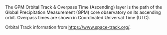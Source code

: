 The GPM Orbital Track & Overpass Time (Ascending) layer is the path of the Global Precipitation Measurement (GPM) core observatory on its ascending orbit. Overpass times are shown in Coordinated Universal Time (UTC).

Orbital Track information from <https://www.space-track.org/>.
